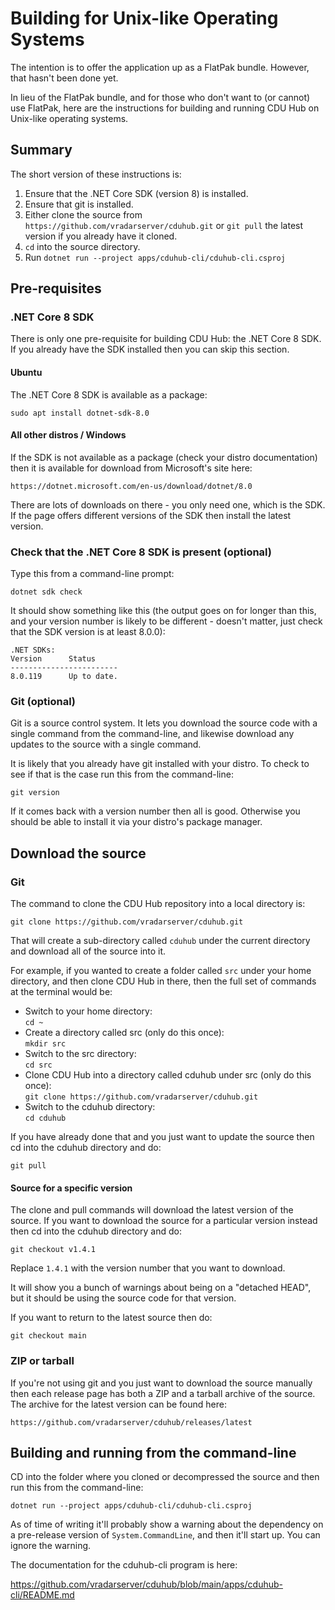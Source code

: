 # Building for Unix-like Operating Systems

The intention is to offer the application up as a FlatPak
bundle. However, that hasn't been done yet.

In lieu of the FlatPak bundle, and for those who don't want
to (or cannot) use FlatPak, here are the instructions for
building and running CDU Hub on Unix-like operating systems.

## Summary

The short version of these instructions is:

1. Ensure that the .NET Core SDK (version 8) is installed.
2. Ensure that git is installed.
3. Either clone the source from `https://github.com/vradarserver/cduhub.git`
   or `git pull` the latest version if you already have it cloned.
4. `cd` into the source directory.
5. Run `dotnet run --project apps/cduhub-cli/cduhub-cli.csproj`


## Pre-requisites

### .NET Core 8 SDK

There is only one pre-requisite for building CDU Hub: the .NET Core 8 SDK.
If you already have the SDK installed then you can skip this section.


#### Ubuntu

The .NET Core 8 SDK is available as a package:

```
sudo apt install dotnet-sdk-8.0
```

#### All other distros / Windows

If the SDK is not available as a package (check your distro documentation)
then it is available for download from Microsoft's site here:

```
https://dotnet.microsoft.com/en-us/download/dotnet/8.0
```

There are lots of downloads on there - you only need one, which is the
SDK. If the page offers different versions of the SDK then install the
latest version.

### Check that the .NET Core 8 SDK is present (optional)

Type this from a command-line prompt:

```
dotnet sdk check
```

It should show something like this (the output goes on for longer than
this, and your version number is likely to be different - doesn't matter,
just check that the SDK version is at least 8.0.0):

```
.NET SDKs:
Version      Status
------------------------
8.0.119      Up to date.
```

### Git (optional)

Git is a source control system. It lets you download the source code with
a single command from the command-line, and likewise download any updates
to the source with a single command.

It is likely that you already have git installed with your distro. To check
to see if that is the case run this from the command-line:

```
git version
```

If it comes back with a version number then all is good. Otherwise you
should be able to install it via your distro's package manager.



## Download the source

### Git

The command to clone the CDU Hub repository into a local directory is:

```
git clone https://github.com/vradarserver/cduhub.git
```

That will create a sub-directory called `cduhub` under the current directory
and download all of the source into it.

For example, if you wanted to create a folder called `src` under your home
directory, and then clone CDU Hub in there, then the full set of commands at
the terminal would be:

* Switch to your home directory:<br/>
  `cd ~`
* Create a directory called src (only do this once):<br/>
  `mkdir src`
* Switch to the src directory:<br/>
  `cd src`
* Clone CDU Hub into a directory called cduhub under src (only do this once):<br/>
  `git clone https://github.com/vradarserver/cduhub.git`
* Switch to the cduhub directory:<br/>
  `cd cduhub`

If you have already done that and you just want to update the source then
cd into the cduhub directory and do:

```
git pull
```

#### Source for a specific version

The clone and pull commands will download the latest version of the source.
If you want to download the source for a particular version instead then cd
into the cduhub directory and do:

```
git checkout v1.4.1
```

Replace `1.4.1` with the version number that you want to download.

It will show you a bunch of warnings about being on a "detached HEAD", but it
should be using the source code for that version.

If you want to return to the latest source then do:

```
git checkout main
```


### ZIP or tarball

If you're not using git and you just want to download the source manually then
each release page has both a ZIP and a tarball archive of the source. The archive
for the latest version can be found here:

```
https://github.com/vradarserver/cduhub/releases/latest
```

## Building and running from the command-line

CD into the folder where you cloned or decompressed the source and then run
this from the command-line:

```
dotnet run --project apps/cduhub-cli/cduhub-cli.csproj
```

As of time of writing it'll probably show a warning about the dependency
on a pre-release version of `System.CommandLine`, and then it'll start up.
You can ignore the warning.

The documentation for the cduhub-cli program is here:

https://github.com/vradarserver/cduhub/blob/main/apps/cduhub-cli/README.md


